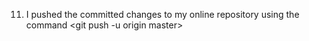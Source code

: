 11. I pushed the committed changes to my online repository using the command <git push -u origin master> 
